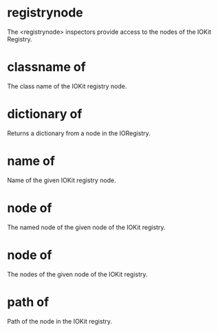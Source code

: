 # registrynode

The &lt;registrynode&gt; inspectors provide access to the nodes of the IOKit Registry.

# classname of <registrynode>

The class name of the IOKit registry node.

# dictionary of <registrynode>

Returns a dictionary from a node in the IORegistry.

# name of <registrynode>

Name of the given IOKit registry node.

# node <string> of <registrynode>

The named node of the given node of the IOKit registry.

# node of <registrynode>

The nodes of the given node of the IOKit registry.

# path of <registrynode>

Path of the node in the IOKit registry.
